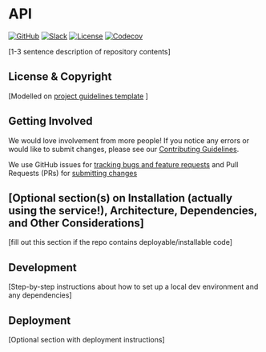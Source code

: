 # API

<!-- Repo Badges for: Github Project, Slack, License-->

[![GitHub](https://img.shields.io/badge/project-Data_Together-487b57.svg?style=flat-square)](http://github.com/datatogether)
[![Slack](https://img.shields.io/badge/slack-Archivers-b44e88.svg?style=flat-square)](https://archivers-slack.herokuapp.com/)
[![License](https://img.shields.io/github/license/mashape/apistatus.svg)](./LICENSE)
[![Codecov](https://img.shields.io/codecov/c/github/datatogether/api.svg?style=flat-square)](https://codecov.io/gh/datatogether/api)


[1-3 sentence description of repository contents]

## License & Copyright

[Modelled on [project guidelines template](./PROJECT.md#license--copyright-readme-block) ]

## Getting Involved

We would love involvement from more people! If you notice any errors or would like to submit changes, please see our [Contributing Guidelines](./CONTRIBUTING.md). 

We use GitHub issues for [tracking bugs and feature requests](./issues) and Pull Requests (PRs) for [submitting changes](./pulls)


## [Optional section(s) on Installation (actually using the service!), Architecture, Dependencies, and Other Considerations]

[fill  out this section if the repo contains deployable/installable code]

## Development

[Step-by-step instructions about how to set up a local dev environment and any dependencies]

## Deployment

[Optional section with deployment instructions]